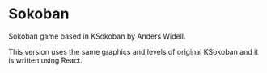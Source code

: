 # Sokoban

Sokoban game based in KSokoban by Anders Widell.

This version uses the same graphics and levels of original KSokoban and it is written using React.
